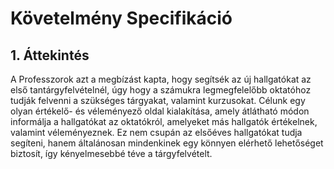 # Követelmény Specifikáció
## 1. Áttekintés
A Professzorok azt a megbízást kapta, hogy segítsék az új hallgatókat az első tantárgyfelvételnél, úgy hogy a számukra 
legmegfelelőbb oktatóhoz tudják felvenni a szükséges tárgyakat, valamint kurzusokat. Célunk egy olyan értékelő- és véleményező oldal kialakítása,
amely átlátható módon informálja a hallgatókat az oktatókról, amelyeket más hallgatók értékelnek, valamint véleményeznek. Ez nem csupán az 
elsőéves hallgatókat tudja segíteni, hanem általánosan mindenkinek egy könnyen elérhető lehetőséget biztosít, így kényelmesebbé téve a tárgyfelvételt.
